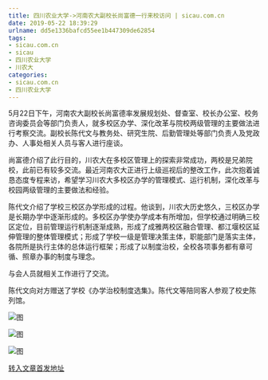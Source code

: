 ```yaml
---
title: 四川农业大学->河南农大副校长尚富德一行来校访问 | sicau.com.cn
date: 2019-05-22 18:39:29
urlname: dd5e1336bafcd55ee1b447309de62854
tags: 
- sicau.com.cn
- sicau
- 四川农业大学
- 川农大
categories:
- sicau.com.cn
- 四川农业大学
---
```



5月22日下午，河南农大副校长尚富德率发展规划处、督查室、校长办公室、校务咨询委员会等部门负责人，就多校区办学、深化改革与院校两级管理的主要做法进行考察交流。副校长陈代文与教务处、研究生院、后勤管理处等部门负责人及党政办、人事处相关人员与客人进行座谈。

尚富德介绍了此行目的，川农大在多校区管理上的探索非常成功，两校是兄弟院校，此前已有较多交流。最近河南农大正进行上级巡视后的整改工作，此次抱着诚恳态度专程来访，希望学习川农大多校区办学的管理模式、运行机制，深化改革与校园两级管理的主要做法和经验。

陈代文介绍了学校三校区办学形成的过程。他谈到，川农大历史悠久，三校区办学是长期办学中逐渐形成的。多校区办学使办学成本有所增加，但学校通过明确三校区定位，目前管理运行机制逐渐成熟，形成了成雅两校区融合管理、都江堰校区延伸管理的整体管理模式；形成了学校一级是管理决策主体，职能部门是落实主体，各院所是执行主体的总体运行框架；形成了以制度治校，全校各项事务都有章可循、照章办事的制度与理念。

与会人员就相关工作进行了交流。

陈代文向对方赠送了学校《办学治校制度选集》。陈代文等陪同客人参观了校史陈列馆。



![图](https://news.sicau.edu.cn/__local/5/6F/17/DC06C08F0D4AFDD3DF701336BC4_16E7BA12_11776.jpg)

![图](https://news.sicau.edu.cn/__local/F/A8/40/39391171090EBC89F83602C6CE4_218A23F5_F6AF.jpg)

![图](https://news.sicau.edu.cn/__local/2/D7/33/B73B67F953BA455E5592F663446_840A4E21_19A3C.jpg)

[转入文章首发地址](https://news.sicau.edu.cn/info/1078/51655.htm)